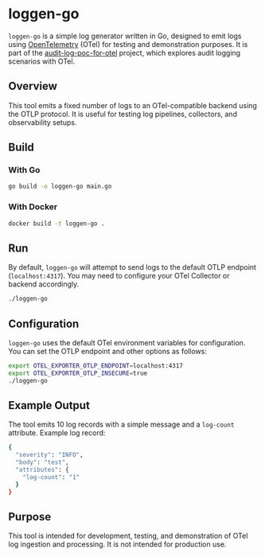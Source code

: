 # loggen-go

`loggen-go` is a simple log generator written in Go, designed to emit logs using [OpenTelemetry](https://opentelemetry.io/) (OTel) for
testing and demonstration purposes. It is part of the [audit-log-poc-for-otel](https://github.com/apeirora/audit-log-poc-for-otel) project,
which explores audit logging scenarios with OTel.

## Overview

This tool emits a fixed number of logs to an OTel-compatible backend using the OTLP protocol. It is useful for testing log pipelines,
collectors, and observability setups.

## Build

### With Go

```bash
go build -o loggen-go main.go
```

### With Docker

```bash
docker build -t loggen-go .
```

## Run

By default, `loggen-go` will attempt to send logs to the default OTLP endpoint (`localhost:4317`). You may need to configure your OTel
Collector or backend accordingly.

```bash
./loggen-go
```

## Configuration

`loggen-go` uses the default OTel environment variables for configuration. You can set the OTLP endpoint and other options as follows:

```bash
export OTEL_EXPORTER_OTLP_ENDPOINT=localhost:4317
export OTEL_EXPORTER_OTLP_INSECURE=true
./loggen-go
```

## Example Output

The tool emits 10 log records with a simple message and a `log-count` attribute. Example log record:

```bash
{
  "severity": "INFO",
  "body": "test",
  "attributes": {
    "log-count": "1"
  }
}
```

## Purpose

This tool is intended for development, testing, and demonstration of OTel log ingestion and processing. It is not intended for production
use.
